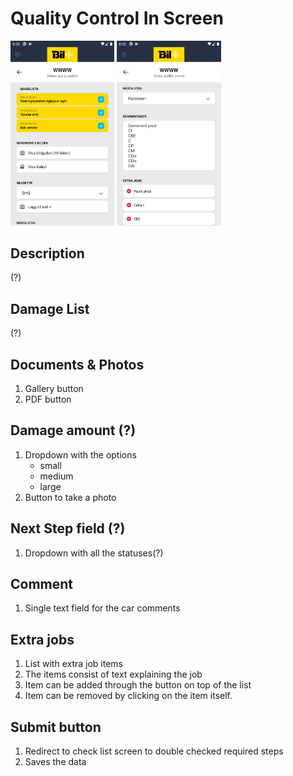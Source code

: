# Quality Control In Screen

<div>
    <img width="33%" src="../assets/staff-quality-control-in_1.png" />
    <img width="33%" src="../assets/staff-quality-control-in_2.png" />
</div>

## Description

(?)

## Damage List

(?)

## Documents & Photos

1. Gallery button
2. PDF button

## Damage amount (?)

1. Dropdown with the options
    - small
    - medium
    - large
2. Button to take a photo

## Next Step field (?)

1. Dropdown with all the statuses(?)

## Comment

 1. Single text field for the car comments

## Extra jobs

 1. List with extra job items
 2. The items consist of text explaining the job
 3. Item can be added through the button on top of the list
 4. Item can be removed by clicking on the item  itself.

## Submit button

 1. Redirect to check list screen to double checked required steps
 2. Saves the data
